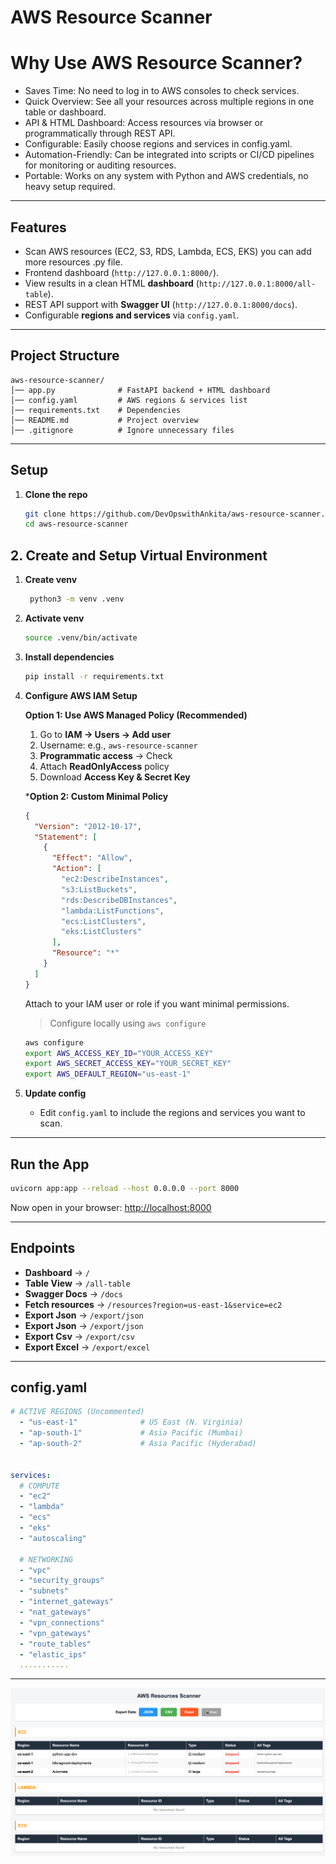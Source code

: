 # AWS Resource Scanner

# Why Use AWS Resource Scanner?

* Saves Time: No need to log in to AWS consoles to check services.
* Quick Overview: See all your resources across multiple regions in one table or dashboard.
* API & HTML Dashboard: Access resources via browser or programmatically through REST API.
* Configurable: Easily choose regions and services in config.yaml.
* Automation-Friendly: Can be integrated into scripts or CI/CD pipelines for monitoring or auditing resources.
* Portable: Works on any system with Python and AWS credentials, no heavy setup required.

---

## Features

- Scan AWS resources (EC2, S3, RDS, Lambda, ECS, EKS) you can add more resources .py file.
- Frontend dashboard (`http://127.0.0.1:8000/`).
- View results in a clean HTML **dashboard** (`http://127.0.0.1:8000/all-table`).
- REST API support with **Swagger UI** (`http://127.0.0.1:8000/docs`).
- Configurable **regions and services** via `config.yaml`.

---

## Project Structure

```
aws-resource-scanner/
│── app.py              # FastAPI backend + HTML dashboard
│── config.yaml         # AWS regions & services list
│── requirements.txt    # Dependencies
│── README.md           # Project overview
│── .gitignore          # Ignore unnecessary files
```

---

## Setup

1. **Clone the repo**

   ```bash
   git clone https://github.com/DevOpswithAnkita/aws-resource-scanner.git
   cd aws-resource-scanner
   ```
## 2. Create and Setup Virtual Environment

  1. **Create venv**
      ```bash
       python3 -m venv .venv
       ```

  2. **Activate venv**
      ```bash
      source .venv/bin/activate
      ```

  3. **Install dependencies**
      ```bash
      pip install -r requirements.txt
      ```

3. **Configure AWS IAM Setup**

   **Option 1: Use AWS Managed Policy (Recommended)**

   1. Go to **IAM → Users → Add user**
   2. Username: e.g., `aws-resource-scanner`
   3. **Programmatic access** → Check
   4. Attach **ReadOnlyAccess** policy
   5. Download **Access Key & Secret Key**

   ***Option 2: Custom Minimal Policy**

   ```json
   {
     "Version": "2012-10-17",
     "Statement": [
       {
         "Effect": "Allow",
         "Action": [
           "ec2:DescribeInstances",
           "s3:ListBuckets",
           "rds:DescribeDBInstances",
           "lambda:ListFunctions",
           "ecs:ListClusters",
           "eks:ListClusters"
         ],
         "Resource": "*"
       }
     ]
   }
   ```

   Attach to your IAM user or role if you want minimal permissions.

   > Configure locally using `aws configure`
   >

   ```bash
   aws configure
   export AWS_ACCESS_KEY_ID="YOUR_ACCESS_KEY"
   export AWS_SECRET_ACCESS_KEY="YOUR_SECRET_KEY"
   export AWS_DEFAULT_REGION="us-east-1"

   ```
4. **Update config**

   - Edit `config.yaml` to include the regions and services you want to scan.

---

## Run the App

```bash
uvicorn app:app --reload --host 0.0.0.0 --port 8000
```

Now open in your browser:
[http://localhost:8000](http://localhost:8000)

---

## Endpoints

- **Dashboard** → `/`
- **Table View** → `/all-table`
- **Swagger Docs** → `/docs`
- **Fetch resources** → `/resources?region=us-east-1&service=ec2`
- **Export Json** → `/export/json`
- **Export Json** → `/export/json`
- **Export Csv** → `/export/csv`
- **Export Excel** → `/export/excel`
---

## config.yaml

```yaml
# ACTIVE REGIONS (Uncommented)
  - "us-east-1"              # US East (N. Virginia)
  - "ap-south-1"             # Asia Pacific (Mumbai)
  - "ap-south-2"             # Asia Pacific (Hyderabad)


services:
  # COMPUTE
  - "ec2"
  - "lambda"
  - "ecs"
  - "eks"
  - "autoscaling"
  
  # NETWORKING
  - "vpc"
  - "security_groups"
  - "subnets"
  - "internet_gateways"
  - "nat_gateways"
  - "vpn_connections"
  - "vpn_gateways"
  - "route_tables"
  - "elastic_ips"
  ...........
```

---

![AWS Resources](AWS-Resources-html-page.png)
